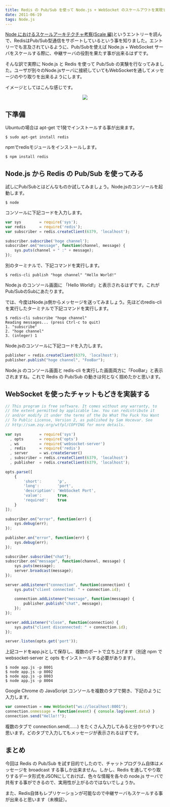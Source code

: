 ```yaml
---
title: Redis の Pub/Sub を使って Node.js + WebSocket のスケールアウトを実現する方法
date: 2011-06-19
tags: Node.js
---
```


[Node におけるスケールアーキテクチャ考察(Scale 編)](http://d.hatena.ne.jp/Jxck/20110618/1308378963)というエントリーを読んで、RedisはPub/Sub型通信をサポートしているという事を知りました。エントリーでも言及されているように、Pub/Subを使えば Node.js + WebSocket サーバをスケールする際に、中継サーバの役割を果たす事が出来るはずです。

そんな訳で実際に Node.js と Redis を使って Pub/Sub の実験を行なってみました。ユーザが別々のNode.jsサーバに接続していてもWebSocketを通してメッセージのやり取りを出来るようにします。

イメージとしてはこんな感じです。

<div style="text-align: center;">
<img src="/uploads/2011/06/19/node_redis.png">
</div>

## 下準備

Ubuntuの場合は apt-get で1発でインストールする事が出来ます。

```
$ sudo apt-get install redis
```

npmでredisモジュールをインストールします。

```
$ npm install redis
```

## Node.js から Redis の Pub/Sub を使ってみる

試しにPub/Subとはどんなものか試してみましょう。Node.jsのコンソールを起動します。

```
$ node
```

コンソールに下記コードを入力します。

```javascript
var sys        = require('sys');
var redis      = require('redis');
var subscriber = redis.createClient(6379, 'localhost');
 
subscriber.subscribe('hoge channel');
subscriber.on("message", function(channel, message) {
    sys.puts(channel + " :" + message);
});
```

別のターミナルで、下記コマンドを実行します。

```
$ redis-cli publish "hoge channel" "Hello World!"
```

Node.js のコンソール画面に 「Hello World!」と表示されるはずです。これがPub/SubのSubにあたります。

では、今度はNode.js側からメッセージを送ってみましょう。先ほどのredis-cliを実行したターミナルで下記コマンドを実行します。

```
$ redis-cli subscribe "hoge channel"
Reading messages... (press Ctrl-c to quit)
1. "subscribe"
2. "hoge channel"
3. (integer) 1
```

Node.jsのコンソールに下記コードを入力します。

```javascript
publisher = redis.createClient(6379, 'localhost');
publisher.publish("hoge channel", "FooBar");
```

Node.js のコンソール画面と redis-cli を実行した画面両方に「FooBar」と表示されますね。これで Redis の Pub/Sub の動きは何となく掴めたかと思います。

## WebSocket を使ったチャットもどきを実装する

```javascript
// This program is free software. It comes without any warranty, to
// the extent permitted by applicable law. You can redistribute it
// and/or modify it under the terms of the Do What The Fuck You Want
// To Public License, Version 2, as published by Sam Hocevar. See
// http://sam.zoy.org/wtfpl/COPYING for more details.
 
var sys        = require('sys')
  , opts       = require('opts')
  , ws         = require('websocket-server')
  , redis      = require('redis')
  , server     = ws.createServer()
  , subscriber = redis.createClient(6379, 'localhost')
  , publisher  = redis.createClient(6379, 'localhost');
 
opts.parse([
    {
        'short':       'p',
        'long':        'port',
        'description': 'WebSocket Port',
        'value':       true,
        'required':    true
    }
]);
 
subscriber.on("error", function(err) {
    sys.debug(err);
});
 
publisher.on("error", function(err) {
    sys.debug(err);
});
 
subscriber.subscribe("chat");
subscriber.on("message", function(channel, message) {
    sys.puts(message);
    server.broadcast(message);
});
 
server.addListener("connection", function(connection) {
    sys.puts("client connected: " + connection.id);
 
    connection.addListener("message", function(message) {
        publisher.publish("chat", message);
    });
});
 
server.addListener("close", function(connection) {
    sys.puts("client disconnected: " + connection.id);
});
 
server.listen(opts.get('port'));
```

上記コードをapp.jsとして保存し、複数のポートで立ち上げます（別途 npm で websocket-server と opts をインストールする必要があります）。

```
$ node app.js -p 8001
$ node app.js -p 8002
$ node app.js -p 8003
$ node app.js -p 8004
```

Google Chrome の JavaScript コンソールを複数のタブで開き、下記のように入力します。

```javascript
var connection = new WebSocket("ws://localhost:8001");
connection.onmessage = function(event) { console.log(event.data) }
connection.send("Hello!!");
```

複数のタブで connection.send(……) をたくさん入力してみると分かりやすいと思います。どのタブで入力してもメッセージが表示されるはずです。

## まとめ

今回は Redis の Pub/Sub を試す目的でしたので、チャットプログラム自体はメッセージを broadcast する事しか出来ません。しかし、Redis を通してやり取りするデータ形式をJSONにしておけば、色々な情報を各々の node.js サーバで共有する事ができるので、実用性が上がるのではないでしょうか。

また、Redis自体もレプリケーションが可能なので中継サーバもスケールする事が出来ると思います（未検証）。
